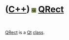 



 

 

 

 

 

([C++](Cpp.md)) ![Qt](PicQt.png) [QRect](CppQRect.md)
=======================================================

 

[QRect](CppQRect.md) is a [Qt](CppQt.md) [class](CppClass.htm).

 

 

 

 

 





 



